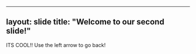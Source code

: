 ----
layout: slide
title: "Welcome to our second slide!"
----
ITS COOL!!
Use the left arrow to go back!
